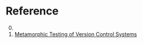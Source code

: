 # Reference

0. []()
0. [Metamorphic Testing of Version Control Systems](https://elib.uni-stuttgart.de/bitstream/11682/12221/1/MA_MetaVECTT_Reichel.pdf)


